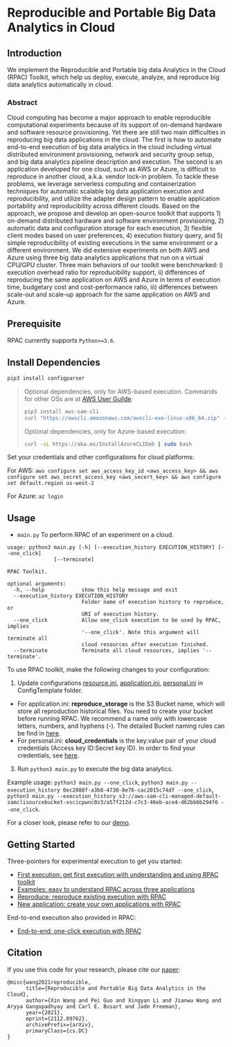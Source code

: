 # Reproducible and Portable Big Data Analytics in Cloud

## Introduction
We implement the Reproducible and Portable big data Analytics in the Cloud (RPAC) Toolkit, which help us deploy, execute, analyze, and reproduce big data analytics automatically in cloud. 

### Abstract
Cloud computing has become a major approach to enable reproducible computational experiments because of its support of on-demand hardware and software resource provisioning. Yet there are still two main difficulties in reproducing big data applications in the cloud. The first is how to automate end-to-end execution of big data analytics in the cloud including virtual distributed environment provisioning, network and security group setup, and big data analytics pipeline description and execution. The second is an application developed for one cloud, such as AWS or Azure, is difficult to reproduce in another cloud, a.k.a. vendor lock-in problem. To tackle these problems, we leverage serverless computing and containerization techniques for automatic scalable big data application execution and reproducibility, and utilize the adapter design pattern to enable application portability and reproducibility across different clouds. Based on the approach, we propose and develop an open-source toolkit that supports 1) on-demand distributed hardware and software environment provisioning, 2) automatic data and configuration storage for each execution, 3) flexible client modes based on user preferences, 4) execution history query, and 5) simple reproducibility of existing executions in the same environment or a different environment. We did extensive experiments on both AWS and Azure using three big data analytics applications that run on a virtual CPU/GPU cluster. Three main behaviors of our toolkit were benchmarked: i) execution overhead ratio for reproducibility support, ii) differences of reproducing the same application on AWS and Azure in terms of execution time, budgetary cost and cost-performance ratio, iii) differences between scale-out and scale-up approach for the same application on AWS and Azure.

## Prerequisite
RPAC currently supports `Python>=3.6`.

## Install Dependencies
```bash
pip3 install configparser
```
> Optional dependencies, only for AWS-based execution. Commands for other OSs are at [AWS User Guilde](https://docs.aws.amazon.com/cli/latest/userguide/getting-started-install.html): 
> ```bash
> pip3 install aws-sam-cli
> curl "https://awscli.amazonaws.com/awscli-exe-linux-x86_64.zip" -o "awscliv2.zip" && unzip awscliv2.zip && sudo ./aws/install
> ```
> Optional dependencies, only for Azure-based execution: 
> ```bash
> curl -sL https://aka.ms/InstallAzureCLIDeb | sudo bash
> ```

Set your credentials and other configurations for cloud platforms: 

For AWS: `aws configure set aws_access_key_id <aws_access_key> && aws configure set aws_secret_access_key <aws_secert_key> && aws configure set default.region us-west-2` 

For Azure: `az login`

## Usage

- `main.py` To perform RPAC of an experiment on a cloud.

```
usage: python3 main.py [-h] [--execution_history EXECUTION_HISTORY] [--one_click]
               [--terminate]

RPAC Toolkit.

optional arguments:
  -h, --help            show this help message and exit
  --execution_history EXECUTION_HISTORY
                        Folder name of execution history to reproduce, or
                        URI of execution history.
  --one_click           Allow one_click execution to be used by RPAC, implies
                        '--one_click'. Note this argument will terminate all
                        cloud resources after execution finished.
  --terminate           Terminate all cloud resources, implies '--terminate'.
```

To use RPAC toolkit, make the following changes to your configuration:

1. Update configurations [resource.ini](./ConfigTemplate/resource.ini), [application.ini](./ConfigTemplate/application.ini), [personal.ini](./ConfigTemplate/personal.ini) in ConfigTemplate folder.
  - For application.ini: **reproduce_storage** is the S3 Bucket name, which will store all reproduction historical files. You need to create your bucket before running RPAC. We recommend a name only with lowercase letters, numbers, and hyphens (-). The detailed Bucket naming rules can be find in [here](https://docs.aws.amazon.com/AmazonS3/latest/userguide/bucketnamingrules.html).
  - For personal.ini: **cloud_credentials** is the key:value pair of your cloud credentials (Access key ID:Secret key ID). In order to find your credentials, see [here](https://console.aws.amazon.com/iam/home?region=us-west-2#security_credential).
3. Run ```python3 main.py``` to execute the big data analytics.

Example usage: `python3 main.py --one_click`, `python3 main.py --execution_history 0ec2088f-a3b8-4730-8e76-cac2015c74df --one_click`, `python3 main.py --execution_history s3://aws-sam-cli-managed-default-samclisourcebucket-xscicpwnc0z3/a57f212d-c7c3-46eb-ace4-d62bb6b294f6 --one_click`.

For a closer look, please refer to our [demo](https://www.youtube.com/watch?v=Jzid0E89SrU).

## Getting Started
Three-pointers for experimental execution to get you started:
- [First execution: get first execution with understanding and using RPAC toolkit](./docs/first_execution.md)
- [Examples: easy to understand RPAC across three applications](./docs/examples.md)
- [Reproduce: reproduce existing execution with RPAC](./docs/reproduce.md)
- [New application: create your own applications with RPAC](./docs/newapplication.md)

End-to-end execution also provided in RPAC:
- [End-to-end: one-click execution with RPAC](./docs/end_to_end.md)

## Citation
If you use this code for your research, please cite our [paper](https://arxiv.org/abs/2112.09762):

```
@misc{wang2021reproducible,
      title={Reproducible and Portable Big Data Analytics in the Cloud}, 
      author={Xin Wang and Pei Guo and Xingyan Li and Jianwu Wang and Aryya Gangopadhyay and Carl E. Busart and Jade Freeman},
      year={2021},
      eprint={2112.09762},
      archivePrefix={arXiv},
      primaryClass={cs.DC}
}
```
